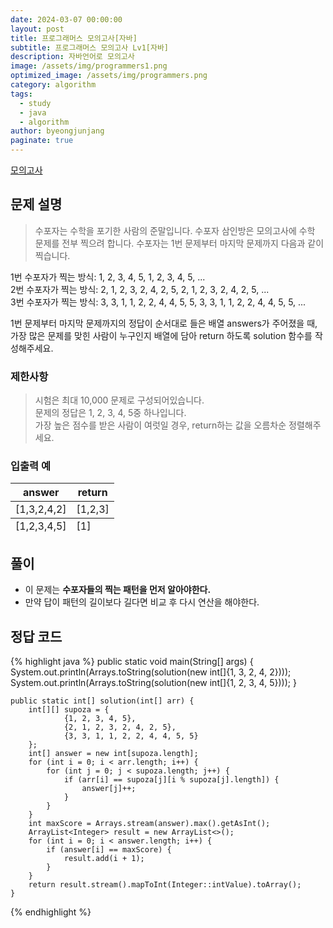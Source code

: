 ```yaml
---
date: 2024-03-07 00:00:00
layout: post
title: 프로그래머스 모의고사[자바]
subtitle: 프로그래머스 모의고사 Lv1[자바]
description: 자바언어로 모의고사
image: /assets/img/programmers1.png
optimized_image: /assets/img/programmers.png
category: algorithm
tags:
  - study
  - java
  - algorithm
author: byeongjunjang
paginate: true
---
```


<a href="https://school.programmers.co.kr/learn/courses/30/lessons/42840">모의고사</a>

## 문제 설명

> 수포자는 수학을 포기한 사람의 준말입니다. 수포자 삼인방은 모의고사에 수학 문제를 전부 찍으려 합니다. 수포자는 1번 문제부터 마지막 문제까지 다음과 같이 찍습니다.  
  
1번 수포자가 찍는 방식: 1, 2, 3, 4, 5, 1, 2, 3, 4, 5, ...  
2번 수포자가 찍는 방식: 2, 1, 2, 3, 2, 4, 2, 5, 2, 1, 2, 3, 2, 4, 2, 5, ...  
3번 수포자가 찍는 방식: 3, 3, 1, 1, 2, 2, 4, 4, 5, 5, 3, 3, 1, 1, 2, 2, 4, 4, 5, 5, ...  
  
1번 문제부터 마지막 문제까지의 정답이 순서대로 들은 배열 answers가 주어졌을 때, 가장 많은 문제를 맞힌 사람이 누구인지 배열에 담아 return 하도록 solution 함수를 작성해주세요.
  
### 제한사항

> 시험은 최대 10,000 문제로 구성되어있습니다.  
문제의 정답은 1, 2, 3, 4, 5중 하나입니다.  
가장 높은 점수를 받은 사람이 여럿일 경우, return하는 값을 오름차순 정렬해주세요.

### 입출력 예

<table>
  <thead>
    <tr>
      <th>answer</th>
      <th>return</th>
    </tr>
  </thead>
  <tfoot>
    <tr>
      <td>[1,2,3,4,5]</td>
      <td>[1]</td>
    </tr>
  </tfoot>
  <tbody>
    <tr>
      <td>[1,3,2,4,2]</td>
      <td>[1,2,3]</td>
    </tr>
  </tbody>
</table>

## 풀이

- 이 문제는 **수포자들의 찍는 패턴을 먼저 알아야한다.**  
- 만약 답이 패턴의 길이보다 길다면 비교 후 다시 연산을 해야한다.

## 정답 코드


{% highlight java %}
public static void main(String[] args) {
        System.out.println(Arrays.toString(solution(new int[]{1, 3, 2, 4, 2})));
        System.out.println(Arrays.toString(solution(new int[]{1, 2, 3, 4, 5})));
    }

    public static int[] solution(int[] arr) {
        int[][] supoza = {
                {1, 2, 3, 4, 5},
                {2, 1, 2, 3, 2, 4, 2, 5},
                {3, 3, 1, 1, 2, 2, 4, 4, 5, 5}
        };
        int[] answer = new int[supoza.length];
        for (int i = 0; i < arr.length; i++) {
            for (int j = 0; j < supoza.length; j++) {
                if (arr[i] == supoza[j][i % supoza[j].length]) {
                    answer[j]++;
                }
            }
        }
        int maxScore = Arrays.stream(answer).max().getAsInt();
        ArrayList<Integer> result = new ArrayList<>();
        for (int i = 0; i < answer.length; i++) {
            if (answer[i] == maxScore) {
                result.add(i + 1);
            }
        }
        return result.stream().mapToInt(Integer::intValue).toArray();
    }
{% endhighlight %}
